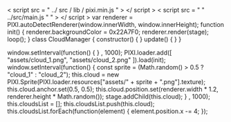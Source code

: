 < script  src = " ../ src / lib / pixi.min.js " > </ script >
< script  src = " " ../src/main.js " " > </ script >
var renderer = PIXI.autoDetectRenderer(window.innerWidth, window.innerHeight);
function init()
{
    renderer.backgroundColor = 0x22A7F0;
    renderer.render(stage);
    loop();
}
class CloudManager
{
    constructor()
    {
    }
    update()
    {
    }
}
<script src="../src/lib/pixi.min.js"></script>
<script src="../src/CloudManager.js"></script>
<script src="../src/main.js"></script>
window.setInterval(function()
{
}
, 1000);
PIXI.loader.add([
    "assets/cloud_1.png",
    "assets/cloud_2.png"
]).load(init);
window.setInterval(function()
{
    const sprite = (Math.random() > 0.5 ? "cloud_1" : "cloud_2");
    this.cloud = new PIXI.Sprite(PIXI.loader.resources["assets/" + sprite + ".png"].texture);
    this.cloud.anchor.set(0.5, 0.5);
    this.cloud.position.set(renderer.width * 1.2, renderer.height * Math.random());
    stage.addChild(this.cloud);
}
, 1000);
this.cloudsList = [];
this.cloudsList.push(this.cloud);
this.cloudsList.forEach(function(element) {
    element.position.x -= 4;
});
